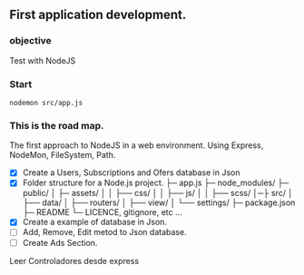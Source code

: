 ## First application development.

### objective

Test with NodeJS

### Start

```shell
nodemon src/app.js
```

### This is the road map.

The first approach to NodeJS in a web environment. Using Express, NodeMon, FileSystem, Path.

- [x] Create a Users, Subscriptions and Ofers database in Json
- [x] Folder structure for a Node.js project.
      ├─ app.js
      ├─ node_modules/
      ├─ public/
      │ ├─ assets/
      │ │ ├── css/
      │ │ ├── js/
      │ │ ├── scss/
      │─├ src/
      │ ├── data/
      │ ├── routers/
      │ ├── view/
      │ └── settings/
      ├─ package.json
      ├─ README
      └─ LICENCE, gitignore, etc ...
- [x] Create a example of database in Json.
- [ ] Add, Remove, Edit metod to Json database.
- [ ] Create Ads Section.

Leer Controladores desde express
